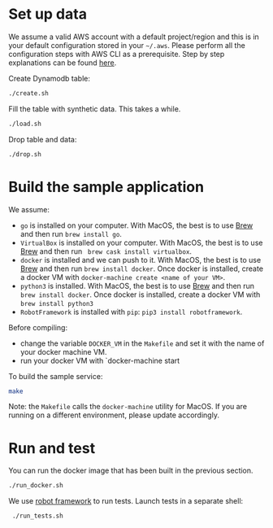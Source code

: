 # Set up data

We assume a valid AWS account with a default project/region and this is in your default configuration stored in your `~/.aws`. Please perform all the configuration steps with AWS CLI as a prerequisite. Step by step explanations can be found [here](https://docs.aws.amazon.com/cli/latest/userguide/cli-chap-configure.html). 

Create Dynamodb table:
``` sh
./create.sh
```
Fill the table with synthetic data. This takes a while.
``` sh 
./load.sh
```
Drop table and data:
``` sh
./drop.sh
```

# Build the sample application
We assume:
* `go` is installed on your computer. With MacOS, the best is to use [Brew](https://brew.sh/) and then run `brew install go`.
* `VirtualBox` is installed on your computer. With MacOS, the best is to use [Brew](https://brew.sh/) and then run ` brew cask install virtualbox`.
* `docker` is installed and we can push to it. With MacOS, the best is to use [Brew](https://brew.sh/) and then run `brew install docker`. Once docker is installed, create a docker VM with `docker-machine create <name of your VM>`. 
* `python3` is installed.  With MacOS, the best is to use [Brew](https://brew.sh/) and then run `brew install docker`. Once docker is installed, create a docker VM with `brew install python3`
* `RobotFramework` is installed with `pip`: `pip3 install robotframework`.

Before compiling: 
* change the variable `DOCKER_VM` in the `Makefile` and set it with the name of your docker machine VM.
* run your docker VM with `docker-machine start <name of your docker VM>

To build the sample service:
``` sh
make
```
Note: the `Makefile` calls the `docker-machine` utility for MacOS. If you are running on a different environment, please update accordingly.

# Run and test
You can run the docker image that has been built in the previous section.
``` sh
./run_docker.sh
```
We use [robot framework](https://robotframework.org/) to run tests. Launch tests in a separate shell:
``` sh
 ./run_tests.sh
```